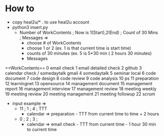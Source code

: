 # How to
- copy heal2u/* .    to use heal2u account
- python3 insert.py
    - Number of WorkContents ; Now is 1(Start),2(End) ; Count of 30 Mins ; Messages =>
        - choose # of WorkContents
        - choose 1 or 2  (ex. 1 is that current time is start time)
        - counts of 30 minutes (ex.  5 is 5*30 min ( 2 hours 30 minutes)
        - Messages 

==WorkContents==
0 email check
1 email detailed check
2 github
3 calendar check / somedaytalk gmail
4 somedaytalk
5 seminar local
6 code document
7 code design
8 code review
9 code analysis
10 ps
11 preparation
12 learningnet
13 opensource
14 management document
15 management report
16 management interview
17 management review
18 meeting weekly
19 meeting review
20 meeting management
21 meeting followup
22 scrum

- input example => 
    - 11 ; 1 ; 4 ; TTT
        - calendar => preparation - TTT   from current time  to time + 2 hours
    - 0 ; 2 ; 3 ; 
        - calendar => email check - TTT   from current time - 1 hour 30 min  to current time

